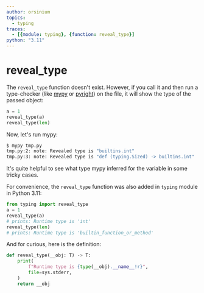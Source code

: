 ```yaml
---
author: orsinium
topics:
  - typing
traces:
  - [{module: typing}, {function: reveal_type}]
python: "3.11"
---
```


# reveal_type

The `reveal_type` function doesn't exist. However, if you call it and then run a type-checker (like [mypy](https://mypy.readthedocs.io/) or [pyright](https://github.com/microsoft/pyright)) on the file, it will show the type of the passed object:

```python
a = 1
reveal_type(a)
reveal_type(len)
```

Now, let's run mypy:

```bash
$ mypy tmp.py
tmp.py:2: note: Revealed type is "builtins.int"
tmp.py:3: note: Revealed type is "def (typing.Sized) -> builtins.int"
```

It's quite helpful to see what type mypy inferred for the variable in some tricky cases.

For convenience, the `reveal_type` function was also added in `typing` module in Python 3.11:

```python
from typing import reveal_type
a = 1
reveal_type(a)
# prints: Runtime type is 'int'
reveal_type(len)
# prints: Runtime type is 'builtin_function_or_method'
```

And for curious, here is the definition:

```python
def reveal_type(__obj: T) -> T:
    print(
        f"Runtime type is {type(__obj).__name__!r}",
        file=sys.stderr,
    )
    return __obj
```
